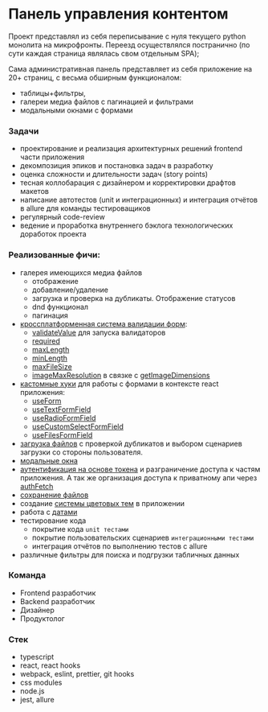 # Панель управления контентом

Проект представлял из себя переписывание с нуля текущего python монолита на микрофронты.
Переезд осуществлялся постранично (по сути каждая страница являлась свом отдельным SPA);

Сама административная панель представляет из себя приложение на 20+ страниц, с весьма обширным функционалом:

- таблицы+фильтры,
- галереи медиа файлов с пагинацией и фильтрами
- модальными окнами с формами

### Задачи

- проектирование и реализация архитектурных решений frontend части приложения
- декомпозиция эпиков и постановка задач в разработку
- оценка сложности и длительности задач (story points)
- тесная коллобарация с дизайнером и корректировки драфтов макетов
- написание автотестов (unit и интеграционных) и интеграция отчётов в allure для команды тестироващиков
- регулярный code-review
- ведение и проработка внутреннего бэклога технологических доработок проекта

### Реализованные фичи:

- галерея имеющихся медиа файлов
  - отображение
  - добавление/удаление
  - загрузка и проверка на дубликаты. Отображение статусов
  - dnd функционал
  - пагинация
- [кроссплатформенная система валидации форм](https://robzarel.github.io/features/feature/0):
  - [validateValue](https://robzarel.github.io/features/snippet/0) для запуска валидаторов
  - [required](https://robzarel.github.io/features/snippet/1)
  - [maxLength](https://robzarel.github.io/features/snippet/2)
  - [minLength](https://robzarel.github.io/features/snippet/3)
  - [maxFileSize](https://robzarel.github.io/features/snippet/4)
  - [imageMaxResolution](https://robzarel.github.io/features/snippet/5) в связке с [getImageDimensions](https://robzarel.github.io/features/snippet/6)
- [кастомные хуки](http://localhost:3000/features/feature/1) для работы с формами в контексте react приложения:
  - [useForm](https://robzarel.github.io/features/snippet/10)
  - [useTextFormField](https://robzarel.github.io/features/snippet/11)
  - [useRadioFormField](https://robzarel.github.io/features/snippet/12)
  - [useCustomSelectFormField](https://robzarel.github.io/features/snippet/13)
  - [useFilesFormField](https://robzarel.github.io/features/snippet/14)
- [загрузка файлов](https://robzarel.github.io/features/feature/4) с проверкой дубликатов и выбором сценариев загрузки со стороны пользователя.
- [модальные окна](https://robzarel.github.io/features/feature/12)
- [аутентификация на основе токена](https://robzarel.github.io/features/snippet/9) и разграничение доступа к частям приложения. А так же организация доступа к приватному апи через [authFetch](https://robzarel.github.io/features/snippet/8)
- [сохранение файлов](https://robzarel.github.io/features/snippet/17)
- создание [системы цветовых тем](https://robzarel.github.io/features/feature/3) в приложении
- работа с [датами](https://robzarel.github.io/features/snippet/7)
- тестирование кода
  - покрытие кода `unit тестами`
  - покрытие пользовательских сценариев `интеграционными тестами`
  - интеграция отчётов по выполнению тестов с allure
- различные фильтры для поиска и подгрузки табличных данных

### Команда

- Frontend разработчик
- Backend разработчик
- Дизайнер
- Продуктолог

### Стек

- typescript
- react, react hooks
- webpack, eslint, prettier, git hooks
- css modules
- node.js
- jest, allure
